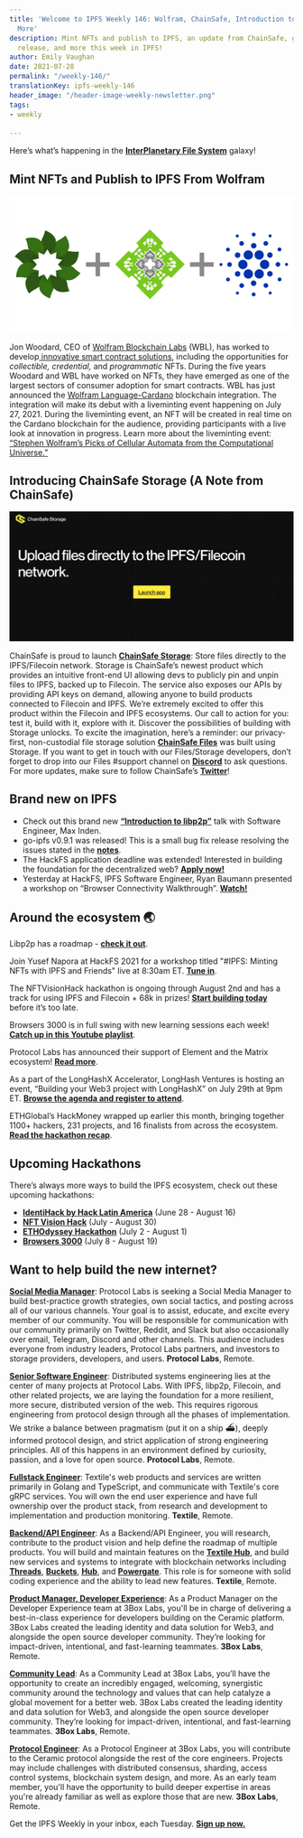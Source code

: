 ```yaml
---
title: 'Welcome to IPFS Weekly 146: Wolfram, ChainSafe, Introduction to libp2p, and
  More'
description: Mint NFTs and publish to IPFS, an update from ChainSafe, go-ipfs v0.9.1
  release, and more this week in IPFS!
author: Emily Vaughan
date: 2021-07-28
permalink: "/weekly-146/"
translationKey: ipfs-weekly-146
header_image: "/header-image-weekly-newsletter.png"
tags:
- weekly

---
```

Here’s what’s happening in the [**InterPlanetary File System**](https://ipfs.io/) galaxy!

## Mint NFTs and Publish to IPFS From Wolfram

![](../assets/liveminting-nfts-hero.png)

Jon Woodard, CEO of [Wolfram Blockchain Labs](https://blog.wolfram.com/2021/05/12/using-ipfs-filecoin-and-the-wolfram-language-to-build-a-unified-decentralized-services-interface/) (WBL), has worked to develop[ innovative smart contract solutions](https://www.wolframblockchainlabs.com/computational-facts/), including the opportunities for _collectible, credential,_ and _programmatic_ NFTs. During the five years Woodard and WBL have worked on NFTs, they have emerged as one of the largest sectors of consumer adoption for smart contracts. WBL has just announced the [Wolfram Language-Cardano](https://www.wolfram.com/language/) blockchain integration. The integration will make its debut with a liveminting event happening on July 27, 2021. During the liveminting event, an NFT will be created in real time on the Cardano blockchain for the audience, providing participants with a live look at innovation in progress. Learn more about the liveminting event: [“Stephen Wolfram’s Picks of Cellular Automata from the Computational Universe.”](https://blog.wolfram.com/2021/07/21/liveminting-nfts-with-the-wolfram-language-on-the-cardano-blockchain/)

## Introducing ChainSafe Storage (A Note from ChainSafe)

![](../assets/chainsafe-storage-sceenshot.png)

ChainSafe is proud to launch [**ChainSafe Storage**](https://storage.chainsafe.io/): Store files directly to the IPFS/Filecoin network. Storage is ChainSafe’s newest product which provides an intuitive front-end UI allowing devs to publicly pin and unpin files to IPFS, backed up to Filecoin. The service also exposes our APIs by providing API keys on demand, allowing anyone to build products connected to Filecoin and IPFS. We’re extremely excited to offer this product within the Filecoin and IPFS ecosystems. Our call to action for you: test it, build with it, explore with it. Discover the possibilities of building with Storage unlocks. To excite the imagination, here’s a reminder: our privacy-first, non-custodial file storage solution [**ChainSafe Files**](http://app.files.chainsafe.io/) was built using Storage. If you want to get in touch with our Files/Storage developers, don’t forget to drop into our Files #support channel on [**Discord**](https://discord.gg/CprJHjrWG6) to ask questions. For more updates, make sure to follow ChainSafe’s [**Twitter**](https://twitter.com/ChainSafeth)!

## Brand new on IPFS

* Check out this brand new [**“Introduction to libp2p”**](https://www.youtube.com/watch?v=7OZLImVRvro) talk with Software Engineer, Max Inden.
* go-ipfs v0.9.1 was released! This is a small bug fix release resolving the issues stated in the [**notes**](https://github.com/ipfs/go-ipfs/releases/tag/v0.9.1).
* The HackFS application deadline was extended! Interested in building the foundation for the decentralized web? [**Apply now!**](https://hack.ethglobal.co/hackfs2021)
* Yesterday at HackFS, IPFS Software Engineer, Ryan Baumann presented a workshop on “Browser Connectivity Walkthrough”. [**Watch!**](https://www.youtube.com/watch?v=xZiN9dLvMoU)

## Around the ecosystem 🌏

Libp2p has a roadmap - [**check it out**](https://github.com/libp2p/specs/blob/master/ROADMAP.md).  
  
Join Yusef Napora at HackFS 2021 for a workshop titled "#IPFS: Minting NFTs with IPFS and Friends" live at 8:30am ET. [**Tune in**](https://www.youtube.com/watch?v=XxoZGes7NWQ).  
  
The NFTVisionHack hackathon is ongoing through August 2nd and has a track for using IPFS and Filecoin + 68k in prizes! [**Start building today**](https://www.nftvisionhack.com/) before it’s too late.  
  
Browsers 3000 is in full swing with new learning sessions each week! [**Catch up in this Youtube playlist**](https://www.youtube.com/playlist?list=PLuhRWgmPaHtR2MDeMaiUcsBmBqpIBqFEP).  
  
Protocol Labs has announced their support of Element and the Matrix ecosystem! [**Read more**](https://element.io/blog/element-raises-30m-as-matrix-explodes/).   
  
As a part of the LongHashX Accelerator, LongHash Ventures is hosting an event, “Building your Web3 project with LongHashX” on July 29th at 9pm ET. [**Browse the agenda and register to attend**](https://docs.google.com/forms/d/e/1FAIpQLSc7AIMBQHIV_82EiM5DF98tDxtsheHAg0OeUniOed27SPXRBg/viewform).  
  
ETHGlobal’s HackMoney wrapped up earlier this month, bringing together 1100+ hackers, 231 projects, and 16 finalists from across the ecosystem. [**Read the hackathon recap**](https://ethglobalco.medium.com/hackmoney-2021-3-weeks-for-defi-94edb805d133).

## Upcoming Hackathons

There’s always more ways to build the IPFS ecosystem, check out these upcoming hackathons:

* [**IdentiHack by Hack Latin America**](https://hacklatam.com/identihack-2021) (June 28 - August 16)
* [**NFT Vision Hack**](https://www.nftvisionhack.com/) (July - August 30)
* [**ETHOdyssey Hackathon**](https://ethodyssey.devfolio.co/) (July 2 - August 1)
* [**Browsers 3000**](https://events.protocol.ai/2021/browsers3000) (July 8 - August 19)

## Want to help build the new internet?

[**Social Media Manager**](https://jobs.lever.co/protocol/c7b59dee-673b-42ff-85db-69e27a253f60): Protocol Labs is seeking a Social Media Manager to build best-practice growth strategies, own social tactics, and posting across all of our various channels. Your goal is to assist, educate, and excite every member of our community. You will be responsible for communication with our community primarily on Twitter, Reddit, and Slack but also occasionally over email, Telegram, Discord and other channels. This audience includes everyone from industry leaders, Protocol Labs partners, and investors to storage providers, developers, and users. **Protocol Labs**, Remote.

[**Senior Software Engineer**](https://jobs.lever.co/protocol/3490e571-4d47-487e-a47f-b02f08668290): Distributed systems engineering lies at the center of many projects at Protocol Labs. With IPFS, libp2p, Filecoin, and other related projects, we are laying the foundation for a more resilient, more secure, distributed version of the web. This requires rigorous engineering from protocol design through all the phases of implementation. We strike a balance between pragmatism (put it on a ship :ferry:), deeply informed protocol design, and strict application of strong engineering principles. All of this happens in an environment defined by curiosity, passion, and a love for open source. **Protocol Labs**, Remote.

[**Fullstack Engineer**](https://boards.greenhouse.io/textileio/jobs/4017984004): Textile's web products and services are written primarily in Golang and TypeScript, and communicate with Textile's core gRPC services. You will own the end user experience and have full ownership over the product stack, from research and development to implementation and production monitoring. **Textile**, Remote.

[**Backend/API Engineer**](https://boards.greenhouse.io/textileio/jobs/4017981004): As a Backend/API Engineer, you will research, contribute to the product vision and help define the roadmap of multiple products. You will build and maintain features on the [**Textile Hub**](https://github.com/textileio/textile), and build new services and systems to integrate with blockchain networks including [**Threads**](https://github.com/textileio/go-threads), [**Buckets**](https://github.com/textileio/go-buckets), [**Hub**](https://github.com/textileio/textile), and [**Powergate**](https://github.com/textileio/powergate). This role is for someone with solid coding experience and the ability to lead new features. **Textile**, Remote.

[**Product Manager, Developer Experience**](https://jobs.lever.co/3box/68e3cf44-5ee8-4b2a-b872-bca815bf5caf): As a Product Manager on the Developer Experience team at 3Box Labs, you'll be in charge of delivering a best-in-class experience for developers building on the Ceramic platform. 3Box Labs created the leading identity and data solution for Web3, and alongside the open source developer community. They’re looking for impact-driven, intentional, and fast-learning teammates. **3Box Labs**, Remote.

[**Community Lead**](https://jobs.lever.co/3box/cac4d9b2-4822-4c91-99b8-16c5d3dd75b6): As a Community Lead at 3Box Labs, you’ll have the opportunity to create an incredibly engaged, welcoming, synergistic community around the technology and values that can help catalyze a global movement for a better web. 3Box Labs created the leading identity and data solution for Web3, and alongside the open source developer community. They’re looking for impact-driven, intentional, and fast-learning teammates. **3Box Labs**, Remote.

[**Protocol Engineer**](https://jobs.lever.co/3box/c766b0f1-d0e2-4c54-928d-c09152a94074): As a Protocol Engineer at 3Box Labs, you will contribute to the Ceramic protocol alongside the rest of the core engineers. Projects may include challenges with distributed consensus, sharding, access control systems, blockchain system design, and more. As an early team member, you'll have the opportunity to build deeper expertise in areas you're already familiar as well as explore those that are new. **3Box Labs**, Remote.

Get the IPFS Weekly in your inbox, each Tuesday. [**Sign up now.**](https://ipfs.us4.list-manage.com/subscribe?u=25473244c7d18b897f5a1ff6b&id=cad54b2230)